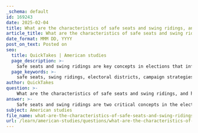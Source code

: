 ```yaml
---
_schema: default
id: 169243
date: 2025-02-04
title: What are the characteristics of safe seats and swing ridings, and how do they impact campaign strategies?
article_title: What are the characteristics of safe seats and swing ridings, and how do they impact campaign strategies?
date_format: MMM DD, YYYY
post_on_text: Posted on
seo:
  title: QuickTakes | American studies
  page_description: >-
    Safe seats and swing ridings are key concepts in elections that influence how political parties strategize their campaigns, focusing on resource allocation, messaging, and candidate selection based on the likelihood of winning in different electoral districts.
  page_keywords: >-
    safe seats, swing ridings, electoral districts, campaign strategies, predictability, resource allocation, competitiveness, targeting resources, campaign messaging, candidate selection, strategic visits
author: QuickTakes
question: >-
    What are the characteristics of safe seats and swing ridings, and how do they impact campaign strategies?
answer: >-
    Safe seats and swing ridings are two critical concepts in the electoral landscape that significantly influence campaign strategies for political parties.\n\n### Characteristics of Safe Seats\n- **Definition**: Safe seats are electoral districts where a particular political party has a strong historical advantage, making it highly likely for that party to win in elections. \n- **Predictability**: The outcomes in safe seats are generally predictable, often due to long-standing voter loyalty and demographic consistency.\n- **Resource Allocation**: Political parties typically do not invest heavily in campaigning within safe seats, as they are confident of winning these ridings. For example, a Conservative party candidate in Alberta may consider their seat safe due to historical voting patterns.\n\n### Characteristics of Swing Ridings\n- **Definition**: Swing ridings, on the other hand, are electoral districts that can be won by different political parties in different elections. They are characterized by a history of electing candidates from various parties.\n- **Competitiveness**: Elections in swing ridings tend to be more competitive, with outcomes that can significantly influence the overall results of an election. These ridings are often seen as battlegrounds.\n- **Resource Allocation**: Political parties invest substantial resources—such as campaign funding, advertising, and candidate appearances—into swing ridings to sway undecided voters. For instance, a party may focus its efforts on a swing riding like Oakville, where the outcome is uncertain, rather than a safe seat.\n\n### Impact on Campaign Strategies\n1. **Targeting Resources**: Political parties prioritize their campaign resources based on the classification of ridings. They allocate more funds and manpower to swing ridings, where the potential for gaining or losing seats is higher.\n2. **Campaign Messaging**: In swing ridings, parties may tailor their messages to address local issues and concerns, aiming to resonate with undecided voters. In contrast, in safe seats, the messaging may focus on reinforcing party loyalty and turnout.\n3. **Candidate Selection**: Parties may choose candidates with strong local ties or appeal in swing ridings to enhance their chances of winning. In safe seats, the candidate may be less critical, as the party's historical support is a significant factor.\n4. **Strategic Visits**: The presence of party leaders in swing ridings is often more pronounced, as their visits can energize the local base and attract media attention. This is less common in safe seats, where the outcome is more assured.\n\nIn summary, the distinction between safe seats and swing ridings shapes how political parties strategize their campaigns, focusing their efforts where they can make the most impact on election outcomes.
subject: American studies
file_name: what-are-the-characteristics-of-safe-seats-and-swing-ridings-and-how-do-they-impact-campaign-strategies.md
url: /learn/american-studies/questions/what-are-the-characteristics-of-safe-seats-and-swing-ridings-and-how-do-they-impact-campaign-strategies
---
```


&nbsp;